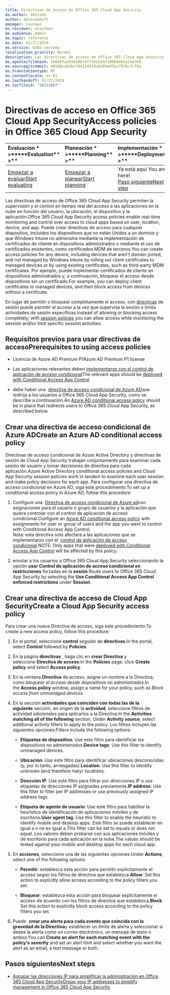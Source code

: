 ```yaml
---
title: Directivas de acceso en Office 365 Cloud App Security
ms.author: deniseb
author: denisebmsft
manager: laurawi
ms.reviewer: alesibov
ms.audience: Admin
ms.topic: reference
ms.date: 02/27/2019
ms.service: O365-seccomp
localization_priority: Normal
description: Las directivas de acceso de Office 365 Cloud App Security permiten la supervisión y el control en tiempo real del acceso a las aplicaciones en la nube en función del usuario, la ubicación, el dispositivo y la aplicación. Puede crear directivas de acceso para cualquier dispositivo, incluidos los dispositivos que no están Unidos a un dominio y que Windows Intune no administra mediante la implementación de certificados de cliente en dispositivos administrados o mediante el uso de certificados existentes, como certificados MDM de terceros. Por ejemplo, puede implementar certificados de cliente en dispositivos administrados y, a continuación, bloquear el acceso desde dispositivos sin un certificado.
ms.openlocfilehash: 5e8b8fa293420bc9ff3616daf288b8e02a2eb768
ms.sourcegitcommit: 866d8cab6bcfdd124516a8369e47ec797bc7cf8a
ms.translationtype: MT
ms.contentlocale: es-ES
ms.lasthandoff: 02/27/2019
ms.locfileid: "30312087"
---
```

# <a name="access-policies-in-office-365-cloud-app-security"></a><span data-ttu-id="81a0c-105">Directivas de acceso en Office 365 Cloud App Security</span><span class="sxs-lookup"><span data-stu-id="81a0c-105">Access policies in Office 365 Cloud App Security</span></span>

|<span data-ttu-id="81a0c-106">Evaluación \* *\>*\*</span><span class="sxs-lookup"><span data-stu-id="81a0c-106">\*\*\*\*Evaluation\*\* \>\*\*</span></span>|<span data-ttu-id="81a0c-107">Planeación \* *\>*\*</span><span class="sxs-lookup"><span data-stu-id="81a0c-107">\*\*\*\*Planning\*\* \>\*\*</span></span>|<span data-ttu-id="81a0c-108">Implementación \* *\>*\*</span><span class="sxs-lookup"><span data-stu-id="81a0c-108">\*\*\*\*Deployment\*\* \>\*\*</span></span>|<span data-ttu-id="81a0c-109">Uso \* \* \* \*</span><span class="sxs-lookup"><span data-stu-id="81a0c-109">\*\*\*\*Utilization\*\*\*\*</span></span>|
|:-----|:-----|:-----|:-----|
|[<span data-ttu-id="81a0c-110">Empezar a evaluar</span><span class="sxs-lookup"><span data-stu-id="81a0c-110">Start evaluating</span></span>](office-365-cas-overview.md) <br/> |[<span data-ttu-id="81a0c-111">Empezar a planear</span><span class="sxs-lookup"><span data-stu-id="81a0c-111">Start planning</span></span>](get-ready-for-office-365-cas.md) <br/> |<span data-ttu-id="81a0c-112">Ya está aquí.</span><span class="sxs-lookup"><span data-stu-id="81a0c-112">You are here!</span></span>  <br/> [<span data-ttu-id="81a0c-113">Paso siguiente</span><span class="sxs-lookup"><span data-stu-id="81a0c-113">Next step</span></span>](group-your-ip-addresses-in-ocas.md) <br/> |[<span data-ttu-id="81a0c-114">Empezar a usar</span><span class="sxs-lookup"><span data-stu-id="81a0c-114">Start utilizing</span></span>](utilization-activities-for-ocas.md) <br/> |

<span data-ttu-id="81a0c-115">Las directivas de acceso de Office 365 Cloud App Security permiten la supervisión y el control en tiempo real del acceso a las aplicaciones en la nube en función del usuario, la ubicación, el dispositivo y la aplicación.</span><span class="sxs-lookup"><span data-stu-id="81a0c-115">Office 365 Cloud App Security access policies enable real-time monitoring and control over access to cloud apps based on user, location, device, and app.</span></span> <span data-ttu-id="81a0c-116">Puede crear directivas de acceso para cualquier dispositivo, incluidos los dispositivos que no están Unidos a un dominio y que Windows Intune no administra mediante la implementación de certificados de cliente en dispositivos administrados o mediante el uso de certificados existentes, como certificados MDM de terceros.</span><span class="sxs-lookup"><span data-stu-id="81a0c-116">You can create access policies for any device, including devices that aren't domain joined, and not managed by Windows Intune by rolling out client certificates to managed devices or by using existing certificates, such as third-party MDM certificates.</span></span> <span data-ttu-id="81a0c-117">Por ejemplo, puede implementar certificados de cliente en dispositivos administrados y, a continuación, bloquear el acceso desde dispositivos sin un certificado.</span><span class="sxs-lookup"><span data-stu-id="81a0c-117">For example, you can deploy client certificates to managed devices, and then block access from devices without a certificate.</span></span>

<span data-ttu-id="81a0c-118">En lugar de permitir o bloquear completamente el acceso, con [directivas](ocas-session-policies.md) de sesión puede permitir el acceso a la vez que supervisa la sesión o limita actividades de sesión específicas.</span><span class="sxs-lookup"><span data-stu-id="81a0c-118">Instead of allowing or blocking access completely, with [session policies](ocas-session-policies.md) you can allow access while monitoring the session and/or limit specific session activities.</span></span>

## <a name="prerequisites-to-using-access-policies"></a><span data-ttu-id="81a0c-119">Requisitos previos para usar directivas de acceso</span><span class="sxs-lookup"><span data-stu-id="81a0c-119">Prerequisites to using access policies</span></span>

- <span data-ttu-id="81a0c-120">Licencia de Azure AD Premium P1</span><span class="sxs-lookup"><span data-stu-id="81a0c-120">Azure AD Premium P1 license</span></span>

- <span data-ttu-id="81a0c-121">Las aplicaciones relevantes deben [implementarse con el control de aplicación de acceso condicional](https://docs.microsoft.com/en-us/cloud-app-security/proxy-deployment-aad)</span><span class="sxs-lookup"><span data-stu-id="81a0c-121">The relevant apps should be [deployed with Conditional Access App Control](https://docs.microsoft.com/en-us/cloud-app-security/proxy-deployment-aad)</span></span>

- <span data-ttu-id="81a0c-122">debe haber una  [directiva de acceso condicional de Azure AD](https://docs.microsoft.com/azure/active-directory/active-directory-conditional-access-azure-portal)que redirija a los usuarios a Office 365 Cloud App Security, como se describe a continuación.</span><span class="sxs-lookup"><span data-stu-id="81a0c-122">An [Azure AD conditional access policy](https://docs.microsoft.com/azure/active-directory/active-directory-conditional-access-azure-portal) should be in place that redirects users to Office 365 Cloud App Security, as described below.</span></span>

## <a name="create-an-azure-ad-conditional-access-policy"></a><span data-ttu-id="81a0c-123">Crear una directiva de acceso condicional de Azure AD</span><span class="sxs-lookup"><span data-stu-id="81a0c-123">Create an Azure AD conditional access policy</span></span>

<span data-ttu-id="81a0c-124">Directivas de acceso condicional de Azure Active Directory y directivas de sesión de Cloud App Security trabajan conjuntamente para examinar cada sesión de usuario y tomar decisiones de directiva para cada aplicación.</span><span class="sxs-lookup"><span data-stu-id="81a0c-124">Azure Active Directory conditional access policies and Cloud App Security session policies work in tandem to examine each user session and make policy decisions for each app.</span></span> <span data-ttu-id="81a0c-125">Para configurar una directiva de acceso condicional en Azure AD, siga este procedimiento:</span><span class="sxs-lookup"><span data-stu-id="81a0c-125">To set up a conditional access policy in Azure AD, follow this procedure:</span></span>

1. <span data-ttu-id="81a0c-126">Configure una  [Directiva de acceso condicional de Azure ad](https://docs.microsoft.com/azure/active-directory/active-directory-conditional-access-azure-portal)con asignaciones para el usuario o grupo de usuarios y la aplicación que quiera controlar con el control de aplicación de acceso condicional.</span><span class="sxs-lookup"><span data-stu-id="81a0c-126">Configure an [Azure AD conditional access policy](https://docs.microsoft.com/azure/active-directory/active-directory-conditional-access-azure-portal) with assignments for user or group of users and the app you want to control with Conditional Access App Control.</span></span><br><span data-ttu-id="81a0c-127">Nota: esta directiva solo afectará a las aplicaciones que se implementaron con el  [control de aplicación de acceso condicional](https://docs.microsoft.com/cloud-app-security/proxy-deployment-aad).</span><span class="sxs-lookup"><span data-stu-id="81a0c-127">NOTE: Only apps that were [deployed with Conditional Access App Control](https://docs.microsoft.com/cloud-app-security/proxy-deployment-aad) will be affected by this policy.</span></span>

2. <span data-ttu-id="81a0c-128">enrutar a los usuarios a Office 365 Cloud App Security seleccionando la opción **usar Control de aplicación de acceso condicional en restricciones** forzadas en la **sesión**.</span><span class="sxs-lookup"><span data-stu-id="81a0c-128">Route users to Office 365 Cloud App Security by selecting the **Use Conditional Access App Control enforced restrictions** under **Session**.</span></span>

## <a name="create-a-cloud-app-security-access-policy"></a><span data-ttu-id="81a0c-129">Crear una directiva de acceso de Cloud App Security</span><span class="sxs-lookup"><span data-stu-id="81a0c-129">Create a Cloud App Security access policy</span></span>

<span data-ttu-id="81a0c-130">Para crear una nueva Directiva de acceso, siga este procedimiento:</span><span class="sxs-lookup"><span data-stu-id="81a0c-130">To create a new access policy, follow this procedure:</span></span>

1. <span data-ttu-id="81a0c-131">En el portal, seleccione **control** seguido de **directivas**.</span><span class="sxs-lookup"><span data-stu-id="81a0c-131">In the portal, select **Control** followed by **Policies**.</span></span>

2. <span data-ttu-id="81a0c-132">En la página **directivas** , haga clic en **crear Directiva** y seleccione **Directiva de acceso**.</span><span class="sxs-lookup"><span data-stu-id="81a0c-132">In the **Policies** page, click **Create policy** and select **Access policy**.</span></span>

3. <span data-ttu-id="81a0c-133">En la ventana **Directiva** de acceso, asigne un nombre a la Directiva, como *bloquear el acceso desde dispositivos no administrados*.</span><span class="sxs-lookup"><span data-stu-id="81a0c-133">In the **Access policy** window, assign a name for your policy, such as *Block access from unmanaged devices*.</span></span>

4. <span data-ttu-id="81a0c-134">En la sección **actividades que coinciden con todas las de la siguiente** sección, en origen de la **actividad**, seleccione filtros de actividad adicionales para aplicarlos a la Directiva.</span><span class="sxs-lookup"><span data-stu-id="81a0c-134">In the **Activities matching all of the following** section, Under **Activity source**, select additional activity filters to apply to the policy.</span></span> <span data-ttu-id="81a0c-135">Los filtros incluyen las siguientes opciones:</span><span class="sxs-lookup"><span data-stu-id="81a0c-135">Filters include the following options:</span></span>
    
    - <span data-ttu-id="81a0c-136">**Etiquetas de dispositivo**: Use este filtro para identificar los dispositivos no administrados.</span><span class="sxs-lookup"><span data-stu-id="81a0c-136">**Device tags**: Use this filter to identify unmanaged devices.</span></span>
    
    - <span data-ttu-id="81a0c-137">**Ubicación**: Use este filtro para identificar ubicaciones desconocidas (y, por lo tanto, arriesgadas).</span><span class="sxs-lookup"><span data-stu-id="81a0c-137">**Location**: Use this filter to identify unknown (and therefore risky) locations.</span></span>
    
    - <span data-ttu-id="81a0c-138">**Dirección IP**: Use este filtro para filtrar por direcciones IP o use etiquetas de direcciones IP asignadas previamente.</span><span class="sxs-lookup"><span data-stu-id="81a0c-138">**IP address**: Use this filter to filter per IP addresses or use previously assigned IP address tags.</span></span>
    
    - <span data-ttu-id="81a0c-139">**Etiqueta de agente de usuario**: Use este filtro para habilitar la heurística de identificación de aplicaciones móviles y de escritorio.</span><span class="sxs-lookup"><span data-stu-id="81a0c-139">**User agent tag**: Use this filter to enable the heuristic to identify mobile and desktop apps.</span></span> <span data-ttu-id="81a0c-140">Este filtro se puede establecer en igual a o no es igual a.</span><span class="sxs-lookup"><span data-stu-id="81a0c-140">This filter can be set to equals or does not equal.</span></span> <span data-ttu-id="81a0c-141">Los valores deben probarse con sus aplicaciones móviles y de escritorio para cada aplicación en la nube.</span><span class="sxs-lookup"><span data-stu-id="81a0c-141">The values should be tested against your mobile and desktop apps for each cloud app.</span></span>

5. <span data-ttu-id="81a0c-142">En **acciones**, seleccione una de las siguientes opciones:</span><span class="sxs-lookup"><span data-stu-id="81a0c-142">Under **Actions**, select one of the following options:</span></span>
    
    - <span data-ttu-id="81a0c-143">**Permitir**: establezca esta acción para permitir explícitamente el acceso según los filtros de directiva que establezca.</span><span class="sxs-lookup"><span data-stu-id="81a0c-143">**Allow**: Set this action to explicitly allow access according to the policy filters you set.</span></span>
    
    - <span data-ttu-id="81a0c-144">**Bloquear**: establezca esta acción para bloquear explícitamente el acceso de acuerdo con los filtros de directiva que establezca.</span><span class="sxs-lookup"><span data-stu-id="81a0c-144">**Block**: Set this action to explicitly block access according to the policy filters you set.</span></span>

6. <span data-ttu-id="81a0c-145">Puede  **crear una alerta para cada evento que coincida con la gravedad de la Directiva**y establecer un límite de alerta y seleccionar si desea la alerta como un correo electrónico, un mensaje de texto o ambos.</span><span class="sxs-lookup"><span data-stu-id="81a0c-145">You can **Create an alert for each matching event with the policy's severity** and set an alert limit and select whether you want the alert as an email, a text message or both.</span></span>

## <a name="next-steps"></a><span data-ttu-id="81a0c-146">Pasos siguientes</span><span class="sxs-lookup"><span data-stu-id="81a0c-146">Next steps</span></span>

- [<span data-ttu-id="81a0c-147">Agrupar las direcciones IP para simplificar la administración en Office 365 Cloud App Security</span><span class="sxs-lookup"><span data-stu-id="81a0c-147">Group your IP addresses to simplify management in Office 365 Cloud App Security</span></span>](group-your-ip-addresses-in-ocas.md)